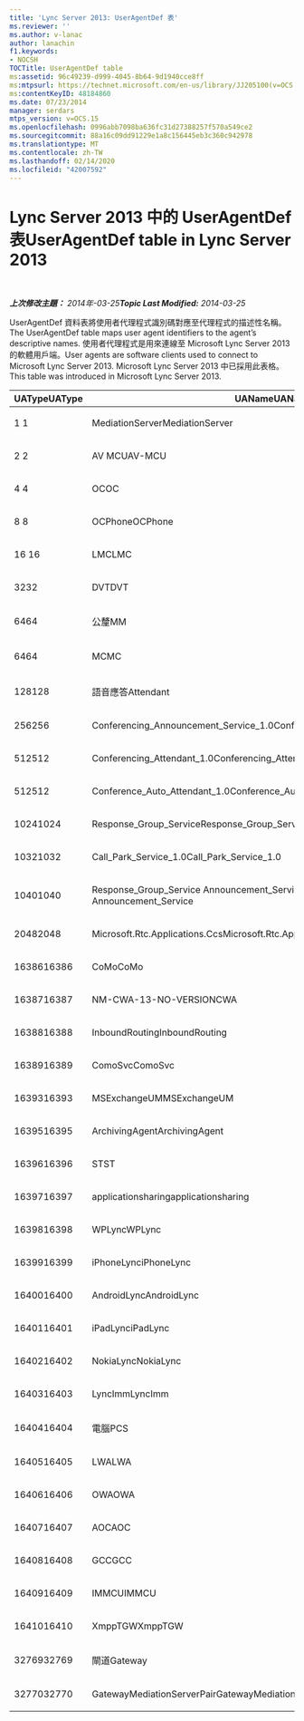 ```yaml
---
title: 'Lync Server 2013: UserAgentDef 表'
ms.reviewer: ''
ms.author: v-lanac
author: lanachin
f1.keywords:
- NOCSH
TOCTitle: UserAgentDef table
ms:assetid: 96c49239-d999-4045-8b64-9d1940cce8ff
ms:mtpsurl: https://technet.microsoft.com/en-us/library/JJ205100(v=OCS.15)
ms:contentKeyID: 48184860
ms.date: 07/23/2014
manager: serdars
mtps_version: v=OCS.15
ms.openlocfilehash: 0996abb7098ba636fc31d27388257f570a549ce2
ms.sourcegitcommit: 88a16c09dd91229e1a8c156445eb3c360c942978
ms.translationtype: MT
ms.contentlocale: zh-TW
ms.lasthandoff: 02/14/2020
ms.locfileid: "42007592"
---
```

<div data-xmlns="http://www.w3.org/1999/xhtml">

<div class="topic" data-xmlns="http://www.w3.org/1999/xhtml" data-msxsl="urn:schemas-microsoft-com:xslt" data-cs="http://msdn.microsoft.com/">

<div data-asp="http://msdn2.microsoft.com/asp">

# <a name="useragentdef-table-in-lync-server-2013"></a><span data-ttu-id="60234-102">Lync Server 2013 中的 UserAgentDef 表</span><span class="sxs-lookup"><span data-stu-id="60234-102">UserAgentDef table in Lync Server 2013</span></span>

</div>

<div id="mainSection">

<div id="mainBody">

<span> </span>

<span data-ttu-id="60234-103">_**上次修改主題：** 2014年-03-25_</span><span class="sxs-lookup"><span data-stu-id="60234-103">_**Topic Last Modified:** 2014-03-25_</span></span>

<span data-ttu-id="60234-104">UserAgentDef 資料表將使用者代理程式識別碼對應至代理程式的描述性名稱。</span><span class="sxs-lookup"><span data-stu-id="60234-104">The UserAgentDef table maps user agent identifiers to the agent’s descriptive names.</span></span> <span data-ttu-id="60234-105">使用者代理程式是用來連線至 Microsoft Lync Server 2013 的軟體用戶端。</span><span class="sxs-lookup"><span data-stu-id="60234-105">User agents are software clients used to connect to Microsoft Lync Server 2013.</span></span> <span data-ttu-id="60234-106">Microsoft Lync Server 2013 中已採用此表格。</span><span class="sxs-lookup"><span data-stu-id="60234-106">This table was introduced in Microsoft Lync Server 2013.</span></span>


<table>
<colgroup>
<col style="width: 33%" />
<col style="width: 33%" />
<col style="width: 33%" />
</colgroup>
<thead>
<tr class="header">
<th><span data-ttu-id="60234-107">UAType</span><span class="sxs-lookup"><span data-stu-id="60234-107">UAType</span></span></th>
<th><span data-ttu-id="60234-108">UAName</span><span class="sxs-lookup"><span data-stu-id="60234-108">UAName</span></span></th>
<th><span data-ttu-id="60234-109">UACategory</span><span class="sxs-lookup"><span data-stu-id="60234-109">UACategory</span></span></th>
</tr>
</thead>
<tbody>
<tr class="odd">
<td><p><span data-ttu-id="60234-110">1 </span><span class="sxs-lookup"><span data-stu-id="60234-110">1</span></span></p></td>
<td><p><span data-ttu-id="60234-111">MediationServer</span><span class="sxs-lookup"><span data-stu-id="60234-111">MediationServer</span></span></p></td>
<td><p><span data-ttu-id="60234-112">MediationServer</span><span class="sxs-lookup"><span data-stu-id="60234-112">MediationServer</span></span></p></td>
</tr>
<tr class="even">
<td><p><span data-ttu-id="60234-113">2 </span><span class="sxs-lookup"><span data-stu-id="60234-113">2</span></span></p></td>
<td><p><span data-ttu-id="60234-114">AV MCU</span><span class="sxs-lookup"><span data-stu-id="60234-114">AV-MCU</span></span></p></td>
<td><p><span data-ttu-id="60234-115">AV MCU</span><span class="sxs-lookup"><span data-stu-id="60234-115">AV-MCU</span></span></p></td>
</tr>
<tr class="odd">
<td><p><span data-ttu-id="60234-116">4 </span><span class="sxs-lookup"><span data-stu-id="60234-116">4</span></span></p></td>
<td><p><span data-ttu-id="60234-117">OC</span><span class="sxs-lookup"><span data-stu-id="60234-117">OC</span></span></p></td>
<td><p><span data-ttu-id="60234-118">OC</span><span class="sxs-lookup"><span data-stu-id="60234-118">OC</span></span></p></td>
</tr>
<tr class="even">
<td><p><span data-ttu-id="60234-119">8 </span><span class="sxs-lookup"><span data-stu-id="60234-119">8</span></span></p></td>
<td><p><span data-ttu-id="60234-120">OCPhone</span><span class="sxs-lookup"><span data-stu-id="60234-120">OCPhone</span></span></p></td>
<td><p><span data-ttu-id="60234-121">OCPhone</span><span class="sxs-lookup"><span data-stu-id="60234-121">OCPhone</span></span></p></td>
</tr>
<tr class="odd">
<td><p><span data-ttu-id="60234-122">16 </span><span class="sxs-lookup"><span data-stu-id="60234-122">16</span></span></p></td>
<td><p><span data-ttu-id="60234-123">LMC</span><span class="sxs-lookup"><span data-stu-id="60234-123">LMC</span></span></p></td>
<td><p><span data-ttu-id="60234-124">LMC</span><span class="sxs-lookup"><span data-stu-id="60234-124">LMC</span></span></p></td>
</tr>
<tr class="even">
<td><p><span data-ttu-id="60234-125">32</span><span class="sxs-lookup"><span data-stu-id="60234-125">32</span></span></p></td>
<td><p><span data-ttu-id="60234-126">DVT</span><span class="sxs-lookup"><span data-stu-id="60234-126">DVT</span></span></p></td>
<td><p><span data-ttu-id="60234-127">DVT</span><span class="sxs-lookup"><span data-stu-id="60234-127">DVT</span></span></p></td>
</tr>
<tr class="odd">
<td><p><span data-ttu-id="60234-128">64</span><span class="sxs-lookup"><span data-stu-id="60234-128">64</span></span></p></td>
<td><p><span data-ttu-id="60234-129">公釐</span><span class="sxs-lookup"><span data-stu-id="60234-129">MM</span></span></p></td>
<td><p><span data-ttu-id="60234-130">公釐</span><span class="sxs-lookup"><span data-stu-id="60234-130">MM</span></span></p></td>
</tr>
<tr class="even">
<td><p><span data-ttu-id="60234-131">64</span><span class="sxs-lookup"><span data-stu-id="60234-131">64</span></span></p></td>
<td><p><span data-ttu-id="60234-132">MC</span><span class="sxs-lookup"><span data-stu-id="60234-132">MC</span></span></p></td>
<td><p><span data-ttu-id="60234-133">公釐</span><span class="sxs-lookup"><span data-stu-id="60234-133">MM</span></span></p></td>
</tr>
<tr class="odd">
<td><p><span data-ttu-id="60234-134">128</span><span class="sxs-lookup"><span data-stu-id="60234-134">128</span></span></p></td>
<td><p><span data-ttu-id="60234-135">語音應答</span><span class="sxs-lookup"><span data-stu-id="60234-135">Attendant</span></span></p></td>
<td><p><span data-ttu-id="60234-136">語音應答</span><span class="sxs-lookup"><span data-stu-id="60234-136">Attendant</span></span></p></td>
</tr>
<tr class="even">
<td><p><span data-ttu-id="60234-137">256</span><span class="sxs-lookup"><span data-stu-id="60234-137">256</span></span></p></td>
<td><p><span data-ttu-id="60234-138">Conferencing_Announcement_Service_1.0</span><span class="sxs-lookup"><span data-stu-id="60234-138">Conferencing_Announcement_Service_1.0</span></span></p></td>
<td><p><span data-ttu-id="60234-139">CAS</span><span class="sxs-lookup"><span data-stu-id="60234-139">CAS</span></span></p></td>
</tr>
<tr class="odd">
<td><p><span data-ttu-id="60234-140">512</span><span class="sxs-lookup"><span data-stu-id="60234-140">512</span></span></p></td>
<td><p><span data-ttu-id="60234-141">Conferencing_Attendant_1.0</span><span class="sxs-lookup"><span data-stu-id="60234-141">Conferencing_Attendant_1.0</span></span></p></td>
<td><p><span data-ttu-id="60234-142">CAA</span><span class="sxs-lookup"><span data-stu-id="60234-142">CAA</span></span></p></td>
</tr>
<tr class="even">
<td><p><span data-ttu-id="60234-143">512</span><span class="sxs-lookup"><span data-stu-id="60234-143">512</span></span></p></td>
<td><p><span data-ttu-id="60234-144">Conference_Auto_Attendant_1.0</span><span class="sxs-lookup"><span data-stu-id="60234-144">Conference_Auto_Attendant_1.0</span></span></p></td>
<td><p><span data-ttu-id="60234-145">CAA</span><span class="sxs-lookup"><span data-stu-id="60234-145">CAA</span></span></p></td>
</tr>
<tr class="odd">
<td><p><span data-ttu-id="60234-146">1024</span><span class="sxs-lookup"><span data-stu-id="60234-146">1024</span></span></p></td>
<td><p><span data-ttu-id="60234-147">Response_Group_Service</span><span class="sxs-lookup"><span data-stu-id="60234-147">Response_Group_Service</span></span></p></td>
<td><p><span data-ttu-id="60234-148">RGS</span><span class="sxs-lookup"><span data-stu-id="60234-148">RGS</span></span></p></td>
</tr>
<tr class="even">
<td><p><span data-ttu-id="60234-149">1032</span><span class="sxs-lookup"><span data-stu-id="60234-149">1032</span></span></p></td>
<td><p><span data-ttu-id="60234-150">Call_Park_Service_1.0</span><span class="sxs-lookup"><span data-stu-id="60234-150">Call_Park_Service_1.0</span></span></p></td>
<td><p><span data-ttu-id="60234-151">CPS</span><span class="sxs-lookup"><span data-stu-id="60234-151">CPS</span></span></p></td>
</tr>
<tr class="odd">
<td><p><span data-ttu-id="60234-152">1040</span><span class="sxs-lookup"><span data-stu-id="60234-152">1040</span></span></p></td>
<td><p><span data-ttu-id="60234-153">Response_Group_Service Announcement_Service</span><span class="sxs-lookup"><span data-stu-id="60234-153">Response_Group_Service Announcement_Service</span></span></p></td>
<td><p><span data-ttu-id="60234-154">AS</span><span class="sxs-lookup"><span data-stu-id="60234-154">AS</span></span></p></td>
</tr>
<tr class="even">
<td><p><span data-ttu-id="60234-155">2048</span><span class="sxs-lookup"><span data-stu-id="60234-155">2048</span></span></p></td>
<td><p><span data-ttu-id="60234-156">Microsoft.Rtc.Applications.Ccs</span><span class="sxs-lookup"><span data-stu-id="60234-156">Microsoft.Rtc.Applications.Ccs</span></span></p></td>
<td><p><span data-ttu-id="60234-157">CCS</span><span class="sxs-lookup"><span data-stu-id="60234-157">CCS</span></span></p></td>
</tr>
<tr class="odd">
<td><p><span data-ttu-id="60234-158">16386</span><span class="sxs-lookup"><span data-stu-id="60234-158">16386</span></span></p></td>
<td><p><span data-ttu-id="60234-159">CoMo</span><span class="sxs-lookup"><span data-stu-id="60234-159">CoMo</span></span></p></td>
<td><p><span data-ttu-id="60234-160">CoMo</span><span class="sxs-lookup"><span data-stu-id="60234-160">CoMo</span></span></p></td>
</tr>
<tr class="even">
<td><p><span data-ttu-id="60234-161">16387</span><span class="sxs-lookup"><span data-stu-id="60234-161">16387</span></span></p></td>
<td><p><span data-ttu-id="60234-162">NM-CWA-13-NO-VERSION</span><span class="sxs-lookup"><span data-stu-id="60234-162">CWA</span></span></p></td>
<td><p><span data-ttu-id="60234-163">NM-CWA-13-NO-VERSION</span><span class="sxs-lookup"><span data-stu-id="60234-163">CWA</span></span></p></td>
</tr>
<tr class="odd">
<td><p><span data-ttu-id="60234-164">16388</span><span class="sxs-lookup"><span data-stu-id="60234-164">16388</span></span></p></td>
<td><p><span data-ttu-id="60234-165">InboundRouting</span><span class="sxs-lookup"><span data-stu-id="60234-165">InboundRouting</span></span></p></td>
<td><p><span data-ttu-id="60234-166">InboundRouting</span><span class="sxs-lookup"><span data-stu-id="60234-166">InboundRouting</span></span></p></td>
</tr>
<tr class="even">
<td><p><span data-ttu-id="60234-167">16389</span><span class="sxs-lookup"><span data-stu-id="60234-167">16389</span></span></p></td>
<td><p><span data-ttu-id="60234-168">ComoSvc</span><span class="sxs-lookup"><span data-stu-id="60234-168">ComoSvc</span></span></p></td>
<td><p><span data-ttu-id="60234-169">ComoSvc</span><span class="sxs-lookup"><span data-stu-id="60234-169">ComoSvc</span></span></p></td>
</tr>
<tr class="odd">
<td><p><span data-ttu-id="60234-170">16393</span><span class="sxs-lookup"><span data-stu-id="60234-170">16393</span></span></p></td>
<td><p><span data-ttu-id="60234-171">MSExchangeUM</span><span class="sxs-lookup"><span data-stu-id="60234-171">MSExchangeUM</span></span></p></td>
<td><p><span data-ttu-id="60234-172">ExUM</span><span class="sxs-lookup"><span data-stu-id="60234-172">ExUM</span></span></p></td>
</tr>
<tr class="even">
<td><p><span data-ttu-id="60234-173">16395</span><span class="sxs-lookup"><span data-stu-id="60234-173">16395</span></span></p></td>
<td><p><span data-ttu-id="60234-174">ArchivingAgent</span><span class="sxs-lookup"><span data-stu-id="60234-174">ArchivingAgent</span></span></p></td>
<td><p><span data-ttu-id="60234-175">ARCHAGENT</span><span class="sxs-lookup"><span data-stu-id="60234-175">ARCHAGENT</span></span></p></td>
</tr>
<tr class="odd">
<td><p><span data-ttu-id="60234-176">16396</span><span class="sxs-lookup"><span data-stu-id="60234-176">16396</span></span></p></td>
<td><p><span data-ttu-id="60234-177">ST</span><span class="sxs-lookup"><span data-stu-id="60234-177">ST</span></span></p></td>
<td><p><span data-ttu-id="60234-178">ST</span><span class="sxs-lookup"><span data-stu-id="60234-178">ST</span></span></p></td>
</tr>
<tr class="even">
<td><p><span data-ttu-id="60234-179">16397</span><span class="sxs-lookup"><span data-stu-id="60234-179">16397</span></span></p></td>
<td><p><span data-ttu-id="60234-180">applicationsharing</span><span class="sxs-lookup"><span data-stu-id="60234-180">applicationsharing</span></span></p></td>
<td><p><span data-ttu-id="60234-181">ASMCU</span><span class="sxs-lookup"><span data-stu-id="60234-181">ASMCU</span></span></p></td>
</tr>
<tr class="odd">
<td><p><span data-ttu-id="60234-182">16398</span><span class="sxs-lookup"><span data-stu-id="60234-182">16398</span></span></p></td>
<td><p><span data-ttu-id="60234-183">WPLync</span><span class="sxs-lookup"><span data-stu-id="60234-183">WPLync</span></span></p></td>
<td><p><span data-ttu-id="60234-184">WPLync</span><span class="sxs-lookup"><span data-stu-id="60234-184">WPLync</span></span></p></td>
</tr>
<tr class="even">
<td><p><span data-ttu-id="60234-185">16399</span><span class="sxs-lookup"><span data-stu-id="60234-185">16399</span></span></p></td>
<td><p><span data-ttu-id="60234-186">iPhoneLync</span><span class="sxs-lookup"><span data-stu-id="60234-186">iPhoneLync</span></span></p></td>
<td><p><span data-ttu-id="60234-187">iPhoneLync</span><span class="sxs-lookup"><span data-stu-id="60234-187">iPhoneLync</span></span></p></td>
</tr>
<tr class="odd">
<td><p><span data-ttu-id="60234-188">16400</span><span class="sxs-lookup"><span data-stu-id="60234-188">16400</span></span></p></td>
<td><p><span data-ttu-id="60234-189">AndroidLync</span><span class="sxs-lookup"><span data-stu-id="60234-189">AndroidLync</span></span></p></td>
<td><p><span data-ttu-id="60234-190">AndroidLync</span><span class="sxs-lookup"><span data-stu-id="60234-190">AndroidLync</span></span></p></td>
</tr>
<tr class="even">
<td><p><span data-ttu-id="60234-191">16401</span><span class="sxs-lookup"><span data-stu-id="60234-191">16401</span></span></p></td>
<td><p><span data-ttu-id="60234-192">iPadLync</span><span class="sxs-lookup"><span data-stu-id="60234-192">iPadLync</span></span></p></td>
<td><p><span data-ttu-id="60234-193">iPadLync</span><span class="sxs-lookup"><span data-stu-id="60234-193">iPadLync</span></span></p></td>
</tr>
<tr class="odd">
<td><p><span data-ttu-id="60234-194">16402</span><span class="sxs-lookup"><span data-stu-id="60234-194">16402</span></span></p></td>
<td><p><span data-ttu-id="60234-195">NokiaLync</span><span class="sxs-lookup"><span data-stu-id="60234-195">NokiaLync</span></span></p></td>
<td><p><span data-ttu-id="60234-196">NokiaLync</span><span class="sxs-lookup"><span data-stu-id="60234-196">NokiaLync</span></span></p></td>
</tr>
<tr class="even">
<td><p><span data-ttu-id="60234-197">16403</span><span class="sxs-lookup"><span data-stu-id="60234-197">16403</span></span></p></td>
<td><p><span data-ttu-id="60234-198">LyncImm</span><span class="sxs-lookup"><span data-stu-id="60234-198">LyncImm</span></span></p></td>
<td><p><span data-ttu-id="60234-199">LyncImm</span><span class="sxs-lookup"><span data-stu-id="60234-199">LyncImm</span></span></p></td>
</tr>
<tr class="odd">
<td><p><span data-ttu-id="60234-200">16404</span><span class="sxs-lookup"><span data-stu-id="60234-200">16404</span></span></p></td>
<td><p><span data-ttu-id="60234-201">電腦</span><span class="sxs-lookup"><span data-stu-id="60234-201">PCS</span></span></p></td>
<td><p><span data-ttu-id="60234-202">電腦</span><span class="sxs-lookup"><span data-stu-id="60234-202">PCS</span></span></p></td>
</tr>
<tr class="even">
<td><p><span data-ttu-id="60234-203">16405</span><span class="sxs-lookup"><span data-stu-id="60234-203">16405</span></span></p></td>
<td><p><span data-ttu-id="60234-204">LWA</span><span class="sxs-lookup"><span data-stu-id="60234-204">LWA</span></span></p></td>
<td><p><span data-ttu-id="60234-205">LWA</span><span class="sxs-lookup"><span data-stu-id="60234-205">LWA</span></span></p></td>
</tr>
<tr class="odd">
<td><p><span data-ttu-id="60234-206">16406</span><span class="sxs-lookup"><span data-stu-id="60234-206">16406</span></span></p></td>
<td><p><span data-ttu-id="60234-207">OWA</span><span class="sxs-lookup"><span data-stu-id="60234-207">OWA</span></span></p></td>
<td><p><span data-ttu-id="60234-208">OWA</span><span class="sxs-lookup"><span data-stu-id="60234-208">OWA</span></span></p></td>
</tr>
<tr class="even">
<td><p><span data-ttu-id="60234-209">16407</span><span class="sxs-lookup"><span data-stu-id="60234-209">16407</span></span></p></td>
<td><p><span data-ttu-id="60234-210">AOC</span><span class="sxs-lookup"><span data-stu-id="60234-210">AOC</span></span></p></td>
<td><p><span data-ttu-id="60234-211">AOC</span><span class="sxs-lookup"><span data-stu-id="60234-211">AOC</span></span></p></td>
</tr>
<tr class="odd">
<td><p><span data-ttu-id="60234-212">16408</span><span class="sxs-lookup"><span data-stu-id="60234-212">16408</span></span></p></td>
<td><p><span data-ttu-id="60234-213">GCC</span><span class="sxs-lookup"><span data-stu-id="60234-213">GCC</span></span></p></td>
<td><p><span data-ttu-id="60234-214">GCC</span><span class="sxs-lookup"><span data-stu-id="60234-214">GCC</span></span></p></td>
</tr>
<tr class="even">
<td><p><span data-ttu-id="60234-215">16409</span><span class="sxs-lookup"><span data-stu-id="60234-215">16409</span></span></p></td>
<td><p><span data-ttu-id="60234-216">IMMCU</span><span class="sxs-lookup"><span data-stu-id="60234-216">IMMCU</span></span></p></td>
<td><p><span data-ttu-id="60234-217">IMMCU</span><span class="sxs-lookup"><span data-stu-id="60234-217">IMMCU</span></span></p></td>
</tr>
<tr class="odd">
<td><p><span data-ttu-id="60234-218">16410</span><span class="sxs-lookup"><span data-stu-id="60234-218">16410</span></span></p></td>
<td><p><span data-ttu-id="60234-219">XmppTGW</span><span class="sxs-lookup"><span data-stu-id="60234-219">XmppTGW</span></span></p></td>
<td><p><span data-ttu-id="60234-220">XmppGateway</span><span class="sxs-lookup"><span data-stu-id="60234-220">XmppGateway</span></span></p></td>
</tr>
<tr class="even">
<td><p><span data-ttu-id="60234-221">32769</span><span class="sxs-lookup"><span data-stu-id="60234-221">32769</span></span></p></td>
<td><p><span data-ttu-id="60234-222">閘道</span><span class="sxs-lookup"><span data-stu-id="60234-222">Gateway</span></span></p></td>
<td><p><span data-ttu-id="60234-223">閘道</span><span class="sxs-lookup"><span data-stu-id="60234-223">Gateway</span></span></p></td>
</tr>
<tr class="odd">
<td><p><span data-ttu-id="60234-224">32770</span><span class="sxs-lookup"><span data-stu-id="60234-224">32770</span></span></p></td>
<td><p><span data-ttu-id="60234-225">GatewayMediationServerPair</span><span class="sxs-lookup"><span data-stu-id="60234-225">GatewayMediationServerPair</span></span></p></td>
<td><p><span data-ttu-id="60234-226">GatewayMediationServerPair</span><span class="sxs-lookup"><span data-stu-id="60234-226">GatewayMediationServerPair</span></span></p></td>
</tr>
</tbody>
</table>


</div>

<span> </span>

</div>

</div>

</div>

